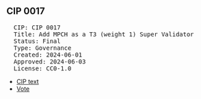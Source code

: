 ## CIP 0017

<pre>
  CIP: CIP 0017
  Title: Add MPCH as a T3 (weight 1) Super Validator
  Status: Final
  Type: Governance
  Created: 2024-06-01
  Approved: 2024-06-03
  License: CC0-1.0
</pre>

* [CIP text](/cip-0017/cip-0015,%200016,%200017%20(v0.2).pdf)
* [Vote](/cip-0017/votes_%20cip-0015,%20cip-0016,%20cip-0017.pdf)
